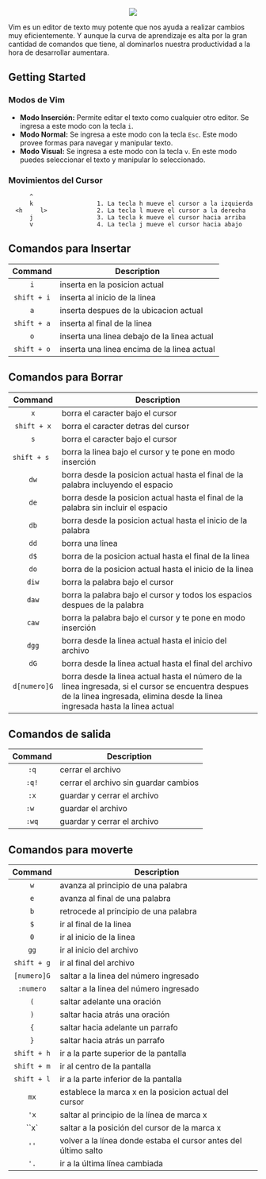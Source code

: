 <p align="center">
  <img src="https://cloud.githubusercontent.com/assets/25358716/22319543/b313ec52-e351-11e6-9bf9-12b062e1d6f9.png">
</p>

Vim es un editor de texto muy potente que nos ayuda a realizar cambios muy eficientemente. Y aunque la curva de aprendizaje es alta por la gran cantidad de comandos que tiene, al dominarlos nuestra productividad a la hora de desarrollar aumentara.

## Getting Started

### Modos de Vim

 * __Modo Inserción:__ Permite editar el texto como cualquier otro editor. Se ingresa a este modo con la tecla `i`.
 * __Modo Normal:__ Se ingresa a este modo con la tecla `Esc`. Este modo provee formas para navegar y manipular texto.
 * __Modo Visual:__ Se ingresa a este modo con la tecla `v`. En este modo puedes seleccionar el texto y manipular lo seleccionado.
 
### Movimientos del Cursor

```shell    
      ^                 
      k                  1. La tecla h mueve el cursor a la izquierda
  <h     l>              2. La tecla l mueve el cursor a la derecha
      j                  3. La tecla k mueve el cursor hacia arriba
      v                  4. La tecla j mueve el cursor hacia abajo
```
## Comandos para Insertar

|Command        |Description                                |
|:-------------:|-------------------------------------------|
|`i`            |inserta en la posicion actual              |
|`shift + i`    |inserta al inicio de la linea              |
|`a`            |inserta despues de la ubicacion actual     |
|`shift + a`    |inserta al final de la linea               |
|`o`            |inserta una linea debajo de la linea actual|
|`shift + o`    |inserta una linea encima de la linea actual|

## Comandos para Borrar

|Command        |Description                                                                       |
|:-------------:|----------------------------------------------------------------------------------|
|`x`            |borra el caracter bajo el cursor                                                  |
|`shift + x`    |borra el caracter detras del cursor                                               |
|`s`            |borra el caracter bajo el cursor                                                  |
|`shift + s`    |borra la linea bajo el cursor y te pone en modo inserción                         |
|`dw`           |borra desde la posicion actual hasta el final de la palabra incluyendo el espacio |
|`de`           |borra desde la posicion actual hasta el final de la palabra sin incluir el espacio|
|`db`           |borra desde la posicion actual hasta el inicio de la palabra                      |
|`dd`           |borra una linea                                                                   |
|`d$`           |borra de la posicion actual hasta el final de la linea                            |
|`do`           |borra de la posicion actual hasta el inicio de la linea                           |
|`diw`          |borra la palabra bajo el cursor                                                   |
|`daw`          |borra la palabra bajo el cursor y todos los espacios despues de la palabra        |
|`caw`          |borra la palabra bajo el cursor y te pone en modo inserción                       |
|`dgg`          |borra desde la linea actual hasta el inicio del archivo                           |
|`dG`           |borra desde la linea actual hasta el final del archivo                            |
|`d[numero]G`   |borra desde la linea actual hasta el número de la linea ingresada, si el cursor se encuentra despues de la linea ingresada, elimina desde la linea ingresada hasta la linea actual|

## Comandos de salida

|Command        |Description                                |
|:-------------:|-------------------------------------------|
|`:q`           |cerrar el archivo                          |
|`:q!`          |cerrar el archivo sin guardar cambios      |
|`:x`           |guardar y cerrar el archivo                |
|`:w `          |guardar el archivo                         |
|`:wq`          |guardar y cerrar el archivo                |

## Comandos para moverte

|Command        |Description                                                                    |
|:-------------:|-------------------------------------------------------------------------------|
|`w`            |avanza al principio de una palabra                                             |
|`e`            |avanza al final de una palabra                                                 |
|`b`            |retrocede al principio de una palabra                                          |
|`$`            |ir al final de la linea                                                        |
|`0`            |ir al inicio de la linea                                                       |
|`gg`           |ir al inicio del archivo                                                       |
|`shift + g`    |ir al final del archivo                                                        |
|`[numero]G`    |saltar a la linea del número ingresado                                         |
|`:numero`      |saltar a la linea del número ingresado	                                        |
|`(`            |saltar adelante una oración                                                    |
|`)`            |saltar hacia atrás una oración                                                 |
|`{`            |saltar hacia adelante un parrafo                                               |
|`}`            |saltar hacia atrás un parrafo                                                  |
|`shift + h`    |ir a la parte superior de la pantalla                                          |
|`shift + m`    |ir al centro de la pantalla                                                    |
|`shift + l`    |ir a la parte inferior de la pantalla                                          |
|`mx`           |establece la marca x en la posicion actual del cursor                          |
|`'x`           |saltar al principio de la línea de marca x                                     |
|``x`           |saltar a la posición del cursor de la marca x                                  |
|`''`           |volver a la línea donde estaba el cursor antes del último salto                |
|`'.`           |ir a la última línea cambiada                                                  |

